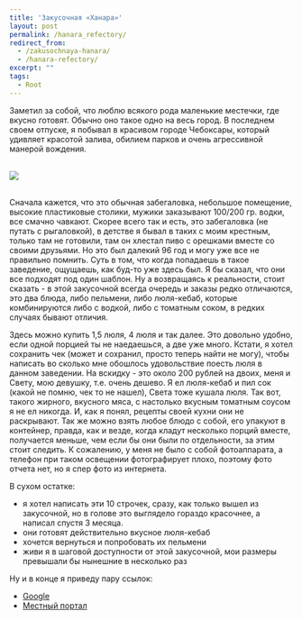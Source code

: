 ```yaml
---
title: 'Закусочная «Ханара»'
layout: post
permalink: /hanara_refectory/
redirect_from:
  - /zakusochnaya-hanara/
  - /hanara-refectory/
excerpt: ""
tags:
  - Root
---
```


Заметил за собой, что люблю всякого рода маленькие местечки, где вкусно готовят. Обычно оно такое одно на весь город. В последнем своем отпуске, я побывал в красивом городе Чебоксары, который удивляет красотой залива, обилием парков и очень агрессивной манерой вождения.

<br>
<img src="https://farm2.staticflickr.com/1619/24303375823_bccce43ed1_o.jpg">
<br>
<br>

Сначала кажется, что это обычная забегаловка, небольшое помещение, высокие пластиковые столики, мужики заказывают 100/200 гр. водки, все смачно чавкают. Скорее всего так и есть, это забегаловка (не путать с рыгаловкой), в детстве я бывал в таких с моим крестным, только там не готовили, там он хлестал пиво с орешками вместе со своими друзьями. Но это был далекий 96 год и могу уже все не правильно помнить. Суть в том, что когда попадаешь в такое заведение, ощущаешь, как буд-то уже здесь был. Я бы сказал, что они все подходят под один шаблон. Ну а возвращаясь к реальности, стоит сказать - в этой закусочной всегда очередь и заказы редко отличаются, это два блюда, либо пельмени, либо люля-кебаб, которые комбинируются либо с водкой, либо с томатным соком, в редких случаях бывают отличия.

Здесь можно купить 1,5 люля, 4 люля и так далее. Это довольно удобно, если одной порцией ты не наедаешься, а две уже много. Кстати, я хотел сохранить чек (может и сохранил, просто теперь найти не могу), чтобы написать во сколько мне обошлось удовольствие поесть люля в данном заведении. На вскидку - это около 200 рублей на двоих, меня и Свету, мою девушку, т.е. очень дешево. Я ел люля-кебаб и пил сок (какой не помню, чек то не нашел), Света тоже кушала люля. Так вот, такого жирного, вкусного мяса, с настолько вкусным томатным соусом я не ел никогда. И, как я понял, рецепты своей кухни они не раскрывают. Так же можно взять любое блюдо с собой, его упакуют в контейнер, правда, как и везде, когда кладут несколько порций вместе, получается меньше, чем если бы они были по отдельности, за этим стоит следить. К сожалению, у меня не было с собой фотоаппарата, а телефон при таком освещении фотографирует плохо, поэтому фото отчета нет, но я спер фото из интернета.

В сухом остатке:

  * я хотел написать эти 10 строчек, сразу, как только вышел из закусочной, но в голове это выглядело гораздо красочнее, а написал спустя 3 месяца.
  * они готовят действительно вкусное люля-кебаб
  * хочется вернуться и попробовать их пельмени
  * живи я в шаговой доступности от этой закусочной, мои размеры превышали бы нынешние в несколько раз

Ну и в конце я приведу пару ссылок:

* <a href="https://plus.google.com/108176276646338878954/about?gl=ru&hl=ru" target="_blank">Google</a>
* <a href="http://afisha.cheb.ru/kafe/hanara.html" target="_blank">Местный портал</a>

